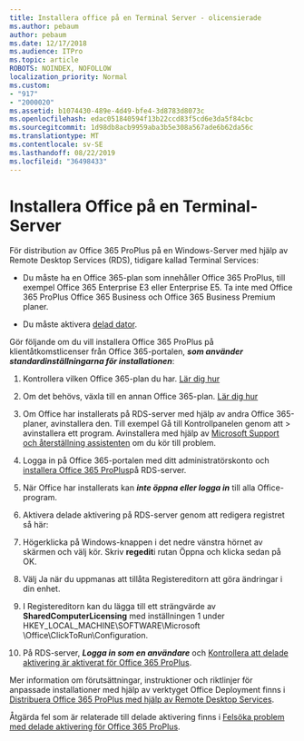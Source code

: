 ```yaml
---
title: Installera office på en Terminal Server - olicensierade
ms.author: pebaum
author: pebaum
ms.date: 12/17/2018
ms.audience: ITPro
ms.topic: article
ROBOTS: NOINDEX, NOFOLLOW
localization_priority: Normal
ms.custom:
- "917"
- "2000020"
ms.assetid: b1074430-489e-4d49-bfe4-3d8783d8073c
ms.openlocfilehash: edac051840594f13b22ccd83f5cd6e3da5f84cbc
ms.sourcegitcommit: 1d98db8acb9959aba3b5e308a567ade6b62da56c
ms.translationtype: MT
ms.contentlocale: sv-SE
ms.lasthandoff: 08/22/2019
ms.locfileid: "36498433"
---
```

# <a name="installing-office-on-a-terminal-server"></a>Installera Office på en Terminal-Server

För distribution av Office 365 ProPlus på en Windows-Server med hjälp av Remote Desktop Services (RDS), tidigare kallad Terminal Services:
  
- Du måste ha en Office 365-plan som innehåller Office 365 ProPlus, till exempel Office 365 Enterprise E3 eller Enterprise E5. Ta inte med Office 365 ProPlus Office 365 Business och Office 365 Business Premium planer.

- Du måste aktivera [delad dator](https://docs.microsoft.com/DeployOffice/overview-of-shared-computer-activation-for-office-365-proplus).

Gör följande om du vill installera Office 365 ProPlus på klientåtkomstlicenser från Office 365-portalen, ***som använder standardinställningarna för installationen***:
  
1. Kontrollera vilken Office 365-plan du har. [Lär dig hur](https://docs.microsoft.com/office365/admin/admin-overview/what-subscription-do-i-have)

2. Om det behövs, växla till en annan Office 365-plan. [Lär dig hur](https://docs.microsoft.com/office365/admin/subscriptions-and-billing/switch-to-a-different-plan)

3. Om Office har installerats på RDS-server med hjälp av andra Office 365-planer, avinstallera den. Till exempel Gå till Kontrollpanelen genom att \> avinstallera ett program. Avinstallera med hjälp av [Microsoft Support och återställning assistenten](https://aka.ms/SARA-OfficeUninstall-Alchemy) om du kör till problem.

4. Logga in på Office 365-portalen med ditt administratörskonto och [installera Office 365 ProPlus](https://portal.office.com/OLS/MySoftware.aspx)på RDS-server.

5. När Office har installerats kan ***inte öppna eller logga in*** till alla Office-program.

6. Aktivera delade aktivering på RDS-server genom att redigera registret så här:

1. Högerklicka på Windows-knappen i det nedre vänstra hörnet av skärmen och välj kör. Skriv **regedit**i rutan Öppna och klicka sedan på OK.

2. Välj Ja när du uppmanas att tillåta Registereditorn att göra ändringar i din enhet.

3. I Registereditorn kan du lägga till ett strängvärde av **SharedComputerLicensing** med inställningen 1 under HKEY_LOCAL_MACHINE\SOFTWARE\Microsoft \Office\ClickToRun\Configuration.

7. På RDS-server, ***Logga in som en användare*** och [Kontrollera att delade aktivering är aktiverat för Office 365 ProPlus](https://docs.microsoft.com/DeployOffice/troubleshoot-issues-with-shared-computer-activation-for-office-365-proplus#verify-that-activation-for-office-365-proplus-succeeded).

Mer information om förutsättningar, instruktioner och riktlinjer för anpassade installationer med hjälp av verktyget Office Deployment finns i [Distribuera Office 365 ProPlus med hjälp av Remote Desktop Services](https://docs.microsoft.com/DeployOffice/deploy-office-365-proplus-by-using-remote-desktop-services).
  
Åtgärda fel som är relaterade till delade aktivering finns i [Felsöka problem med delade aktivering för Office 365 ProPlus](https://docs.microsoft.com/DeployOffice/troubleshoot-issues-with-shared-computer-activation-for-office-365-proplus).
  